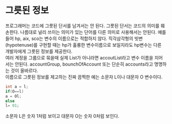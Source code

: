 # 그릇된 정보
프로그래머는 코드에 그릇된 단서를 남겨서는 안 된다. 그릇된 단서는 코드의 의미를 훼손한다. 나름대로 널리 쓰이는 의미가 있는 단어를 다른 의미로 사용해서는 안된다. 예를 들어 hp, aix, sco는 변수의 이름으로는 적합하지 않다. 직각삼각형의 빗변(hypotenuse)를 구현할 때는 hp가 훌륭한 변수이름으로 보일지라도 hp변수는 다른 개발자에게 그릇된 정보를 제공한다.  
여러 계정을 그룹으로 묶을때 실제 List가 아니라면 accoutList라고 변수 이름을 지어서는 안된다. accountGroup, bounchOfAccount 또는 단순히 accounts라고 명명하는 것이 올바르다.  
이름으로 그릇된 정보를 제고하는 진짜 끔찍한 예는 소문자 L이나 대문자 O 변수이다.

```c
int a = l;
if(O==l)
a = Ol;
else
l= 01;
```

소문자 L은 숫자 1처럼 보이고 대문자 O는 숫자 0처럼 보인다.